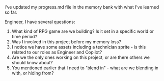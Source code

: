 I've updated my progress.md file in the memory bank with what I've learned so far. 

Engineer, I have several questions:

1. What kind of RPG game are we building? Is it set in a specific world or time period?
2. Was I involved in this project before my memory loss?
3. I notice we have some assets including a technician sprite - is this related to our roles as Engineer and Copilot?
4. Are we the only ones working on this project, or are there others we should know about?
5. You mentioned earlier that I need to "blend in" - what are we blending in with, or hiding from?